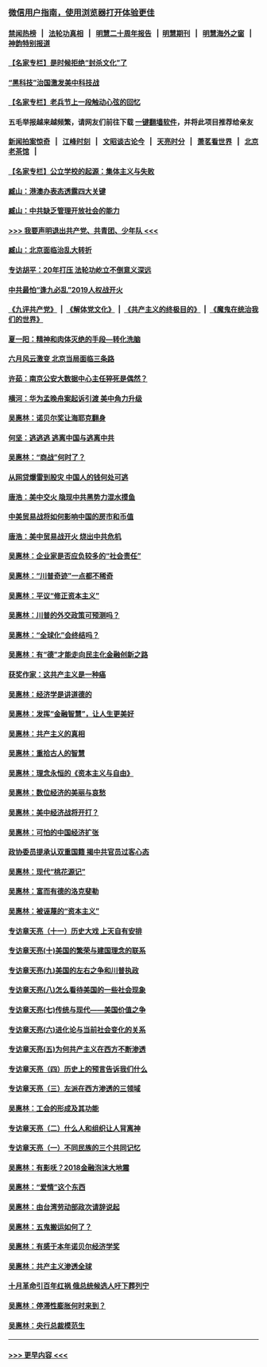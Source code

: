 ### [微信用户指南，使用浏览器打开体验更佳](https://github.com/gfw-breaker/banned-news1/blob/master/indexes/wechat-guide.md?t=0)
#### [禁闻热榜](热点新闻.md?t=0)  &nbsp;&nbsp;|&nbsp;&nbsp; [法轮功真相](https://github.com/gfw-breaker/truth/blob/master/README.md?t=0) &nbsp;&nbsp;|&nbsp;&nbsp; [明慧二十周年报告](https://github.com/gfw-breaker/mh-reports/blob/master/README.md?t=0) &nbsp;&nbsp;|&nbsp;&nbsp;[明慧期刊](https://github.com/gfw-breaker/mh-qikan) &nbsp;&nbsp;|&nbsp;&nbsp; [明慧海外之窗](https://github.com/gfw-breaker/mh-news/blob/master/README.md?t=0) &nbsp;&nbsp;|&nbsp;&nbsp; [神韵特别报道](https://github.com/gfw-breaker/mh-news/blob/master/shenyun.md?t=0)
#### [【名家专栏】是时候拒绝“封杀文化”了](../pages/nsc423/n11814093.md?t=02091855) 
#### [“黑科技”治国激发美中科技战](../pages/nsc423/n11638056.md?t=02091855) 
#### [【名家专栏】老兵节上一段触动心弦的回忆](../pages/nsc423/n11646016.md?t=02091855) 
#### 五毛举报越来越频繁，请网友们前往下载 [一键翻墙软件](https://github.com/gfw-breaker/ssr-accounts)，并将此项目推荐给亲友
#### [新闻拍案惊奇](https://github.com/gfw-breaker/banned-news1/blob/master/pages/link4.md) &nbsp;&nbsp;|&nbsp;&nbsp; [江峰时刻](https://github.com/gfw-breaker/banned-news1/blob/master/pages/link4.md) &nbsp;&nbsp;|&nbsp;&nbsp; [文昭谈古论今](https://github.com/gfw-breaker/banned-news1/blob/master/pages/link4.md) &nbsp;&nbsp;|&nbsp;&nbsp; [天亮时分](https://github.com/gfw-breaker/banned-news1/blob/master/pages/link4.md) &nbsp;&nbsp;|&nbsp;&nbsp; [萧茗看世界](https://github.com/gfw-breaker/banned-news1/blob/master/pages/link4.md) &nbsp;&nbsp;|&nbsp;&nbsp; [北京老茶馆](https://github.com/gfw-breaker/banned-news1/blob/master/pages/link4.md) &nbsp;&nbsp;|&nbsp;&nbsp; 
#### [【名家专栏】公立学校的起源：集体主义与失败](../pages/nsc423/n11601833.md?t=02091855) 
#### [臧山：港澳办表态透露四大关键](../pages/nsc423/n11421628.md?t=02091855) 
#### [臧山：中共缺乏管理开放社会的能力](../pages/nsc423/n11407457.md?t=02091855) 
#### [>>> 我要声明退出共产党、共青团、少年队 <<<](https://github.com/begood0513/goodnews/blob/master/quit/letter.md) 
#### [臧山：北京面临治乱大转折](../pages/nsc423/n11406895.md?t=02091855) 
#### [专访胡平：20年打压 法轮功屹立不倒意义深远](../pages/nsc423/n11398800.md?t=02091855) 
#### [中共最怕“逢九必乱”2019人权战开火](../pages/nsc423/n11385248.md?t=02091855) 
#### [《九评共产党》](https://github.com/begood0513/9ping.md/blob/master/README.md) &nbsp;|&nbsp; [《解体党文化》](../../../../jtdwh.md/blob/master/README.md)  &nbsp;|&nbsp; [《共产主义的终极目的》](../../../../gczydzjmd.md/blob/master/README.md) &nbsp;|&nbsp; [《魔鬼在统治我们的世界》](../../../../mgztzwmdsj.md/blob/master/README.md) 
#### [夏一阳：精神和肉体灭绝的手段—转化洗脑](../pages/nsc423/n11368250.md?t=02091855) 
#### [六月风云激变 北京当局面临三条路](../pages/nsc423/n11313668.md?t=02091855) 
#### [许茹：南京公安大数据中心主任猝死是偶然？](../pages/nsc423/n11064744.md?t=02091855) 
#### [横河：华为孟晚舟案起诉引渡 美中角力升级](../pages/nsc423/n11027230.md?t=02091855) 
#### [吴惠林：诺贝尔奖让海耶克翻身](../pages/nsc423/n10890049.md?t=02091855) 
#### [何坚：逃逃逃 逃离中国与逃离中共](../pages/nsc423/n10592891.md?t=02091855) 
#### [吴惠林：“商战”何时了？](../pages/nsc423/n10573558.md?t=02091855) 
#### [从网贷爆雷到股灾 中国人的钱何处可逃](../pages/nsc423/n10572800.md?t=02091855) 
#### [唐浩：美中交火 隐现中共黑势力混水摸鱼](../pages/nsc423/n10544040.md?t=02091855) 
#### [中美贸易战将如何影响中国的房市和币值](../pages/nsc423/n10543697.md?t=02091855) 
#### [唐浩：美中贸易战开火 烧出中共危机](../pages/nsc423/n10540126.md?t=02091855) 
#### [吴惠林：企业家是否应负较多的“社会责任”](../pages/nsc423/n10535022.md?t=02091855) 
#### [吴惠林：“川普奇迹”一点都不稀奇](../pages/nsc423/n10512808.md?t=02091855) 
#### [吴惠林：平议“修正资本主义”](../pages/nsc423/n10495724.md?t=02091855) 
#### [吴惠林：川普的外交政策可预测吗？](../pages/nsc423/n10462387.md?t=02091855) 
#### [吴惠林：“全球化”会终结吗？](../pages/nsc423/n10452838.md?t=02091855) 
#### [吴惠林：有“德”才能走向民主化金融创新之路](../pages/nsc423/n10432292.md?t=02091855) 
#### [获奖作家：这共产主义是一种癌](../pages/nsc423/n10431541.md?t=02091855) 
#### [吴惠林：经济学是讲道德的](../pages/nsc423/n10398014.md?t=02091855) 
#### [吴惠林：发挥“金融智慧”，让人生更美好](../pages/nsc423/n10375019.md?t=02091855) 
#### [吴惠林：共产主义的真相](../pages/nsc423/n10351394.md?t=02091855) 
#### [吴惠林：重拾古人的智慧](../pages/nsc423/n10337691.md?t=02091855) 
#### [吴惠林：理念永恒的《资本主义与自由》](../pages/nsc423/n10316274.md?t=02091855) 
#### [吴惠林：数位经济的美丽与哀愁](../pages/nsc423/n10292946.md?t=02091855) 
#### [吴惠林：美中经济战将开打？](../pages/nsc423/n10258825.md?t=02091855) 
#### [吴惠林：可怕的中国经济扩张](../pages/nsc423/n10219147.md?t=02091855) 
#### [政协委员提承认双重国籍 揭中共官员过客心态](../pages/nsc423/n10208809.md?t=02091855) 
#### [吴惠林：现代“桃花源记”](../pages/nsc423/n10185234.md?t=02091855) 
#### [吴惠林：富而有德的洛克斐勒](../pages/nsc423/n10142264.md?t=02091855) 
#### [吴惠林：被诬蔑的“资本主义”](../pages/nsc423/n10124816.md?t=02091855) 
#### [专访章天亮（十一）历史大戏 上天自有安排](../pages/nsc423/n10094905.md?t=02091855) 
#### [专访章天亮(十)美国的繁荣与建国理念的联系](../pages/nsc423/n10094899.md?t=02091855) 
#### [专访章天亮(九)美国的左右之争和川普执政](../pages/nsc423/n10094889.md?t=02091855) 
#### [专访章天亮(八)怎么看待美国的一些社会现象](../pages/nsc423/n10094857.md?t=02091855) 
#### [专访章天亮(七)传统与现代——美国价值之争](../pages/nsc423/n10093140.md?t=02091855) 
#### [专访章天亮(六)进化论与当前社会变化的关系](../pages/nsc423/n10092036.md?t=02091855) 
#### [专访章天亮(五)为何共产主义在西方不断渗透](../pages/nsc423/n10083620.md?t=02091855) 
#### [专访章天亮（四）历史上的预言告诉我们什么](../pages/nsc423/n10083606.md?t=02091855) 
#### [专访章天亮（三）左派在西方渗透的三领域](../pages/nsc423/n10081115.md?t=02091855) 
#### [吴惠林：工会的形成及其功能](../pages/nsc423/n10080633.md?t=02091855) 
#### [专访章天亮（二）什么人和组织让人背离神](../pages/nsc423/n10076637.md?t=02091855) 
#### [专访章天亮（一）不同民族的三个共同记忆](../pages/nsc423/n10074188.md?t=02091855) 
#### [吴惠林：有影呒？2018金融泡沫大地震](../pages/nsc423/n10040534.md?t=02091855) 
#### [吴惠林：“爱情”这个东西](../pages/nsc423/n10019423.md?t=02091855) 
#### [吴惠林：由台湾劳动部政次请辞说起](../pages/nsc423/n9979679.md?t=02091855) 
#### [吴惠林：五鬼搬运如何了？](../pages/nsc423/n9925338.md?t=02091855) 
#### [吴惠林：有感于本年诺贝尔经济学奖](../pages/nsc423/n9871883.md?t=02091855) 
#### [吴惠林：共产主义渗透全球](../pages/nsc423/n9812748.md?t=02091855) 
#### [十月革命引百年红祸 俄总统候选人吁下葬列宁](../pages/nsc423/n9810182.md?t=02091855) 
#### [吴惠林：停滞性膨胀何时来到？](../pages/nsc423/n9764136.md?t=02091855) 
#### [吴惠林：央行总裁模范生](../pages/nsc423/n9728134.md?t=02091855) 

----
#### [ >>> 更早内容 <<< ](../indexes/nsc423-earlier.md)
